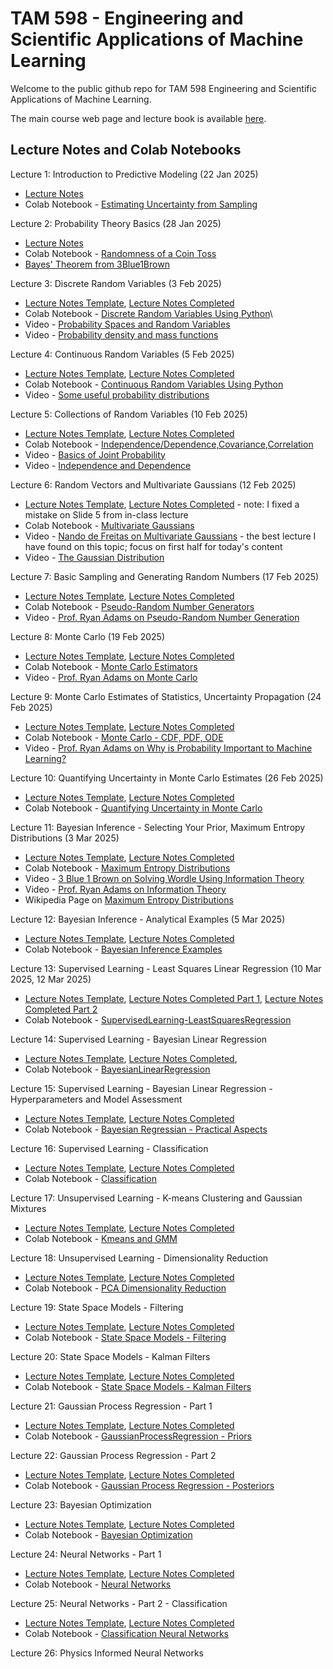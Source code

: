 # TAM 598 - Engineering and Scientific Applications of Machine Learning 

Welcome to the public github repo for TAM 598 Engineering and Scientific Applications of Machine Learning. 

The main course web page and lecture book is available [here](https://elifleaf.github.io/intro-scientific-ml/index.html).

## Lecture Notes and Colab Notebooks 

Lecture 1: Introduction to Predictive Modeling (22 Jan 2025)
+ [Lecture Notes](TAM598-Lecture1-22Jan.pdf)
+ Colab Notebook - [Estimating Uncertainty from Sampling](https://colab.research.google.com/drive/1gBJRecqxxtmd2hVnS9bM7sVEKwwzuCnF)

Lecture 2: Probability Theory Basics (28 Jan 2025)
+ [Lecture Notes](TAM598-Lecture2-28Jan.pdf)
+ Colab Notebook - [Randomness of a Coin Toss](https://colab.research.google.com/drive/1wCrwqNFejwWU3GBJ2dpfyGjj3RTsIwrt)
+ [Bayes' Theorem from 3Blue1Brown](https://www.youtube.com/watch?v=HZGCoVF3YvM)
  
Lecture 3: Discrete Random Variables (3 Feb 2025)
+ [Lecture Notes Template](TAM598-Lecture3-Template-3Feb.pdf), [Lecture Notes Completed](TAM598-Lecture3-3Feb.pdf)
+ Colab Notebook - [Discrete Random Variables Using Python](https://colab.research.google.com/drive/1oeR4GhnhVjOrFQa_Wy5qd5NbvO0mzU6s)\
+ Video - [Probability Spaces and Random Variables](https://www.youtube.com/watch?v=DqGUwoz4d4M)
+ Video - [Probability density and mass functions](https://www.youtube.com/watch?v=hDjcxi9p0ak)

Lecture 4: Continuous Random Variables (5 Feb 2025)
+ [Lecture Notes Template](TAM598-Lecture4-Template-Feb5.pdf), [Lecture Notes Completed](TAM598-Lecture4-Feb5.pdf)
+ Colab Notebook - [Continuous Random Variables Using Python](https://colab.research.google.com/drive/1sWAE-tm6uQsr3KSjl3UuTwPjK269YVjf)
+ Video - [Some useful probability distributions](https://www.youtube.com/watch?v=8OaNOCblGZY)

Lecture 5: Collections of Random Variables (10 Feb 2025)
+ [Lecture Notes Template](TAM598-Lecture5-Template-10Feb.pdf), [Lecture Notes Completed](TAM598-Lecture5-10Feb.pdf)
+ Colab Notebook - [Independence/Dependence,Covariance,Correlation](https://colab.research.google.com/drive/1wcHEf5DyQH4FEw_kNTTiTx1NGrgCs4gO)
+ Video - [Basics of Joint Probability](https://www.youtube.com/watch?v=CQS4xxz-2s4)
+ Video - [Independence and Dependence](https://www.youtube.com/watch?v=mjkc5gqSO8Q)

Lecture 6: Random Vectors and Multivariate Gaussians (12 Feb 2025) 
+ [Lecture Notes Template](TAM598-Lecture6-Template-12Feb.pdf), [Lecture Notes Completed](TAM598-Lecture6-12Feb.pdf) - note: I fixed a mistake on Slide 5 from in-class lecture
+ Colab Notebook - [Multivariate Gaussians](https://colab.research.google.com/drive/1Spef_HLFZPwKID7VFEvvww0xhScV5xRS?usp=sharing) 
+ Video - [Nando de Freitas on Multivariate Gaussians](https://www.youtube.com/watch?v=4vGiHC35j9s) - the best lecture I have found on this topic; focus on first half for today's content 
+ Video - [The Gaussian Distribution](https://www.youtube.com/watch?v=wc7oZB15rYQ)

Lecture 7: Basic Sampling and Generating Random Numbers (17 Feb 2025)
+ [Lecture Notes Template](TAM598-Lecture7-Template-17Feb.pdf), [Lecture Notes Completed](TAM598-Lecture7-17Feb.pdf) 
+ Colab Notebook - [Pseudo-Random Number Generators](https://colab.research.google.com/drive/1UV7PgcWGX6GqS0M9rQvYmhPbVOFLHAVJ?usp=sharing)
+ Video - [Prof. Ryan Adams on Pseudo-Random Number Generation](https://www.youtube.com/watch?v=4mdWoAKtUBE)

Lecture 8: Monte Carlo (19 Feb 2025)
+ [Lecture Notes Template](TAM598-Lecture8-Template-19Feb.pdf), [Lecture Notes Completed](TAM598-Lecture8-19Feb.pdf) 
+ Colab Notebook - [Monte Carlo Estimators](https://colab.research.google.com/drive/1AKOH3zjzL_O0DmnsTYQPijs5UE8dmYOJ?usp=sharing)
+ Video - [Prof. Ryan Adams on Monte Carlo](https://www.youtube.com/watch?v=JeMvBCxJrDg)

Lecture 9: Monte Carlo Estimates of Statistics, Uncertainty Propagation (24 Feb 2025)
+ [Lecture Notes Template](TAM598-Lecture9-Template-24Feb.pdf), [Lecture Notes Completed](TAM598-Lecture9-24Feb.pdf)  
+ Colab Notebook - [Monte Carlo - CDF, PDF, ODE](https://colab.research.google.com/drive/1ynkWTx_U3LJpA4nzmLTVaK50VA6cuPT2?usp=sharing)
+ Video - [Prof. Ryan Adams on Why is Probability Important to Machine Learning?](https://www.youtube.com/watch?v=oeyZNemZe04)

Lecture 10: Quantifying Uncertainty in Monte Carlo Estimates (26 Feb 2025)
+ [Lecture Notes Template](TAM598-Lecture10-Template-26Feb.pdf), [Lecture Notes Completed](TAM598-Lecture10-26Feb.pdf)
+ Colab Notebook - [Quantifying Uncertainty in Monte Carlo](https://colab.research.google.com/drive/1YN6-tpTH4jHuXu8f7V2Cl_wCmuoUa3Ks?usp=sharing)

Lecture 11: Bayesian Inference - Selecting Your Prior, Maximum Entropy Distributions (3 Mar 2025)
+ [Lecture Notes Template](TAM598-Lecture11-Template-3Mar.pdf), [Lecture Notes Completed](TAM598-Lecture11-3Mar.pdf) 
+ Colab Notebook - [Maximum Entropy Distributions](https://colab.research.google.com/drive/1HH4YNUNAcc12vw5Ulyoecf8n9t9Z9orX?usp=sharing)
+ Video - [3 Blue 1 Brown on Solving Wordle Using Information Theory](https://www.youtube.com/watch?v=v68zYyaEmEA)
+ Video - [Prof. Ryan Adams on Information Theory](https://www.youtube.com/watch?v=bkLHszLlH34)
+ Wikipedia Page on [Maximum Entropy Distributions](https://en.wikipedia.org/wiki/Maximum_entropy_probability_distribution)

Lecture 12: Bayesian Inference - Analytical Examples (5 Mar 2025)
+ [Lecture Notes Template](TAM598-Lecture12-Template-5Mar.pdf), [Lecture Notes Completed](TAM598-Lecture12-5Mar.pdf)
+ Colab Notebook - [Bayesian Inference Examples](https://colab.research.google.com/drive/1NjLAGcv220tAG2mFD5Fr-ZKagPDqjYNP?usp=sharing)

Lecture 13: Supervised Learning - Least Squares Linear Regression (10 Mar 2025, 12 Mar 2025)
+ [Lecture Notes Template](TAM598-Lecture13-Template-10Mar.pdf), [Lecture Notes Completed Part 1](TAM598-Lecture13-10Mar.pdf), [Lecture Notes Completed Part 2](TAM598-Lecture13-Part2-12Mar.pdf)
+ Colab Notebook - [SupervisedLearning-LeastSquaresRegression](https://colab.research.google.com/drive/1LbaKyp8-lYji0R1f5es_cK06EXY9JTOC?usp=sharing)

Lecture 14: Supervised Learning - Bayesian Linear Regression 
+ [Lecture Notes Template](TAM598-Lecture14-Template-21Mar.pdf), [Lecture Notes Completed](TAM598-Lecture14-21Mar.pdf),
+ Colab Notebook - [BayesianLinearRegression](https://colab.research.google.com/drive/1GPLplBXnKeH1MSGL15R8CyY9Bslq4EIr?usp=sharing)

Lecture 15: Supervised Learning - Bayesian Linear Regression - Hyperparameters and Model Assessment 
+ [Lecture Notes Template](TAM598-Lecture15-Template-26Mar.pdf), [Lecture Notes Completed](TAM598-Lecture15-26Mar.pdf)
+ Colab Notebook - [Bayesian Regressian - Practical Aspects](https://colab.research.google.com/drive/1oEOFNxnz7VTFoY8jrXcwGIcXriTpmQyR?usp=sharing)

Lecture 16: Supervised Learning - Classification 
+ [Lecture Notes Template](TAM598-Lecture16-Template-31Mar.pdf), [Lecture Notes Completed](TAM598-Lecture16-31Mar.pdf)
+ Colab Notebook - [Classification](https://colab.research.google.com/drive/1tDWhaoVz8HmwTCdyNd8_5yuiUNOwqnQ_?usp=sharing) 

Lecture 17: Unsupervised Learning - K-means Clustering and Gaussian Mixtures 
+ [Lecture Notes Template](TAM598-Lecture17-Template-1Apr.pdf), [Lecture Notes Completed](TAM598-Lecture17-Completed-1Apr.pdf)
+ Colab Notebook - [Kmeans and GMM](https://colab.research.google.com/drive/1FXYLCSPGCXmqMaDkP5zqlQmkKzqhKFww?usp=sharing)

Lecture 18: Unsupervised Learning - Dimensionality Reduction 
+ [Lecture Notes Template](TAM598-Lecture18-Template-7Apr.pdf), [Lecture Notes Completed](TAM598-Lecture18-7Apr.pdf)
+ Colab Notebook - [PCA Dimensionality Reduction](https://colab.research.google.com/drive/1cxK7Y4lV_qufcq_5j90uvxwyPjkoZBde?usp=sharing)

Lecture 19: State Space Models - Filtering  
+ [Lecture Notes Template](TAM598-Lecture19-Template-14Apr.pdf), [Lecture Notes Completed](TAM598-Lecture19-14Apr.pdf)
+ Colab Notebook - [State Space Models - Filtering](https://colab.research.google.com/drive/1a_MxKYLlMZtNLrFnMZM5-h-_XMyHGva4?usp=sharing)

Lecture 20: State Space Models - Kalman Filters  
+ [Lecture Notes Template](TAM598-Lecture20-Template-16Apr.pdf), [Lecture Notes Completed](TAM598-Lecture20-16Apr.pdf)
+ Colab Notebook - [State Space Models - Kalman Filters](https://colab.research.google.com/drive/18zRIt88OHhZv-06dAx-s-I7d1YYNn1Aw?usp=sharing)

Lecture 21: Gaussian Process Regression - Part 1  
+ [Lecture Notes Template](TAM598-Lecture21-Template-21Apr.pdf), [Lecture Notes Completed](TAM598-Lecture21-21Apr.pdf)
+ Colab Notebook - [GaussianProcessRegression - Priors](https://colab.research.google.com/drive/1RUk9YSkS1chHvbLhwH0ePqVPSq0x4mG-?usp=sharing)

Lecture 22: Gaussian Process Regression - Part 2   
+ [Lecture Notes Template](TAM598-Lecture22-Template-23Apr.pdf), [Lecture Notes Completed](TAM598-Lecture22-23Apr.pdf)
+ Colab Notebook - [Gaussian Process Regression - Posteriors](https://colab.research.google.com/drive/1H5jpxRqcMWeDDRFYxjA8KGLhGFGVlTCs?usp=sharing) 

Lecture 23: Bayesian Optimization   
+ [Lecture Notes Template](Lecture23-Template.pdf), [Lecture Notes Completed](Lecture23-Completed.pdf)
+ Colab Notebook - [Bayesian Optimization](https://colab.research.google.com/drive/1g0c8OL_-HhOY_eTSMNOITxMJlaRKFkiB?usp=sharing)

Lecture 24: Neural Networks - Part 1   
+ [Lecture Notes Template](Lecture24-Template.pdf), [Lecture Notes Completed](Lecture24-Completed.pdf)
+ Colab Notebook - [Neural Networks](https://colab.research.google.com/drive/1QEDBOh7z8RfygQpvZoYBqrka9hytFy0m?usp=sharing)

Lecture 25: Neural Networks - Part 2 - Classification    
+ [Lecture Notes Template](Lecture25-Template.pdf), [Lecture Notes Completed](Lecture25-Completed.pdf)
+ Colab Notebook - [Classification Neural Networks](https://colab.research.google.com/drive/1b08byZjJt_1N5B_3yjbeZkV2cIMxAkrg?usp=sharing)   
  
Lecture 26: Physics Informed Neural Networks 
  


  


